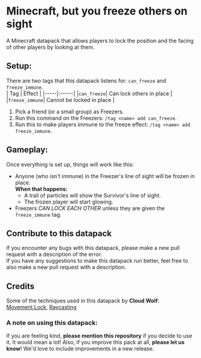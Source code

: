 
# Minecraft, but you freeze others on sight
A Minecraft datapack that allows players to lock the position and the facing of other players by looking at them.

## Setup:
There are two tags that this datapack listens for: `can_freeze` and `freeze_immune`.<br/>
| Tag | Effect |
|-----|:-----:|
|`can_freeze`| Can lock others in place |
|`freeze_immune`| Cannot be locked in place |

1. Pick a friend (or a small group) as Freezers. <br/>
2. Run this command on the Freezers: `/tag <name> add can_freeze`. <br/>
3. Run this to make players immune to the freeze effect: `/tag <name> add freeze_immune`. <br/>

## Gameplay:
Once everything is set up, things will work like this:

* Anyone (who isn't immune) in the Freezer's line of sight will be frozen in place. </br> **When that happens:**
  * A trail of particles will show the Survivor's line of sight.
  * The frozen player will start glowing.
* Freezers *CAN LOCK EACH OTHER* unless they are given the `freeze_immune` tag.

## Contribute to this datapack
If you encounter any bugs with this datapack, please make a new pull request with a description of the error. <br/>
If you have any suggestions to make this datapack run better, feel free to also make a new pull request with a description.

## Credits
Some of the techniques used in this datapack by **Cloud Wolf**:<br/>
[Movement Lock](https://www.youtube.com/watch?v=auwn5xe1BgU), [Raycasting](https://www.youtube.com/watch?v=fGlJpli5cYc)<br/>

### A note on using this datapack:
If you are feeling kind, **please mention this repository** if you decide to use it. It would mean a lot!
Also, if you improve this pack at all, **please let us know**! We'd love to include improvements in a new release.
